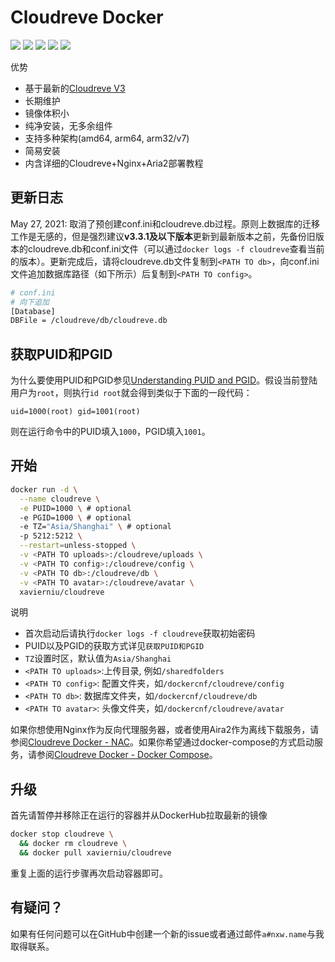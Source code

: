 # Cloudreve Docker

![](https://img.shields.io/github/workflow/status/xavier-niu/cloudreve-docker/Publish%20Docker) ![](https://img.shields.io/badge/cloudreve-3.3.1-brightgreen) ![](https://img.shields.io/docker/image-size/xavierniu/cloudreve/latest) ![](https://img.shields.io/docker/pulls/xavierniu/cloudreve) ![](https://img.shields.io/badge/maintainer-xavierniu-lightgrey)

优势

- 基于最新的[Cloudreve V3](https://github.com/cloudreve/Cloudreve)
- 长期维护
- 镜像体积小
- 纯净安装，无多余组件
- 支持多种架构(amd64, arm64, arm32/v7)
- 简易安装
- 内含详细的Cloudreve+Nginx+Aria2部署教程

## 更新日志

May 27, 2021: 取消了预创建conf.ini和cloudreve.db过程。原则上数据库的迁移工作是无感的，但是强烈建议**v3.3.1及以下版本**更新到最新版本之前，先备份旧版本的cloudreve.db和conf.ini文件（可以通过`docker logs -f cloudreve`查看当前的版本）。更新完成后，请将cloudreve.db文件复制到`<PATH TO db>`，向conf.ini文件追加数据库路径（如下所示）后复制到`<PATH TO config>`。

```bash
# conf.ini
# 向下追加
[Database]
DBFile = /cloudreve/db/cloudreve.db
```

## 获取PUID和PGID

为什么要使用PUID和PGID参见[Understanding PUID and PGID](https://docs.linuxserver.io/general/understanding-puid-and-pgid)。假设当前登陆用户为`root`，则执行`id root`就会得到类似于下面的一段代码：

```
uid=1000(root) gid=1001(root)
```

则在运行命令中的PUID填入`1000`，PGID填入`1001`。

## 开始

```bash
docker run -d \
  --name cloudreve \
  -e PUID=1000 \ # optional
  -e PGID=1000 \ # optional
  -e TZ="Asia/Shanghai" \ # optional
  -p 5212:5212 \
  --restart=unless-stopped \
  -v <PATH TO uploads>:/cloudreve/uploads \
  -v <PATH TO config>:/cloudreve/config \
  -v <PATH TO db>:/cloudreve/db \
  -v <PATH TO avatar>:/cloudreve/avatar \
  xavierniu/cloudreve
```

说明

- 首次启动后请执行`docker logs -f cloudreve`获取初始密码
- PUID以及PGID的获取方式详见`获取PUID和PGID`
- `TZ`设置时区，默认值为`Asia/Shanghai`
- `<PATH TO uploads>`:上传目录, 例如`/sharedfolders`
- `<PATH TO config>`: 配置文件夹，如`/dockercnf/cloudreve/config`
- `<PATH TO db>`: 数据库文件夹，如`/dockercnf/cloudreve/db`
- `<PATH TO avatar>`: 头像文件夹，如`/dockercnf/cloudreve/avatar`

如果你想使用Nginx作为反向代理服务器，或者使用Aira2作为离线下载服务，请参阅[Cloudreve Docker - NAC](./README-NAC.md)。如果你希望通过docker-compose的方式启动服务，请参阅[Cloudreve Docker - Docker Compose](./README-DOCKER-COMPOSE.md)。

## 升级

首先请暂停并移除正在运行的容器并从DockerHub拉取最新的镜像

```bash
docker stop cloudreve \
  && docker rm cloudreve \
  && docker pull xavierniu/cloudreve
```

重复上面的运行步骤再次启动容器即可。

## 有疑问？

如果有任何问题可以在GitHub中创建一个新的issue或者通过邮件`a#nxw.name`与我取得联系。
